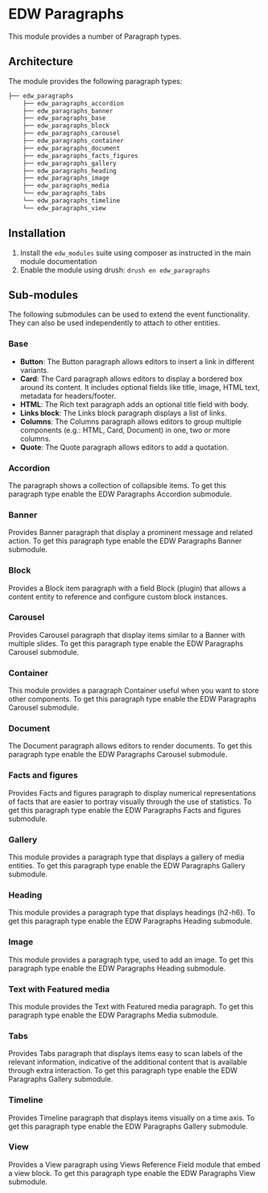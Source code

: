 EDW Paragraphs
=============================================

This module provides a number of Paragraph types.

## Architecture

The module provides the following paragraph types:

```php
├── edw_paragraphs
    ├── edw_paragraphs_accordion
    ├── edw_paragraphs_banner
    ├── edw_paragraphs_base
    ├── edw_paragraphs_block
    ├── edw_paragraphs_carousel
    ├── edw_paragraphs_container
    ├── edw_paragraphs_document
    ├── edw_paragraphs_facts_figures
    ├── edw_paragraphs_gallery
    ├── edw_paragraphs_heading
    ├── edw_paragraphs_image
    ├── edw_paragraphs_media
    └── edw_paragraphs_tabs
    └── edw_paragraphs_timeline
    └── edw_paragraphs_view
```

## Installation

1. Install the `edw_modules` suite using composer as instructed in the main module documentation
2. Enable the module using drush: `drush en edw_paragraphs`

## Sub-modules

The following submodules can be used to extend the event functionality. They can also be used independently to attach to
other entities.

### Base
- **Button**: The Button paragraph allows editors to insert a link in different
variants.
- **Card**: The Card paragraph allows editors to display a bordered box around
its content. It includes optional fields like title, image, HTML text, metadata
for headers/footer.
- **HTML**: The Rich text paragraph adds an optional title field with body.
- **Links block**: The Links block paragraph displays a list of links.
- **Columns**: The Columns paragraph allows editors to group multiple
components (e.g.: HTML, Card, Document) in one, two or more columns.
- **Quote**: The Quote paragraph allows editors to add a quotation.

### Accordion
The paragraph shows a collection of collapsible items. To get this paragraph
type enable the EDW Paragraphs Accordion submodule.

### Banner
Provides Banner paragraph that display a prominent message and related action.
To get this paragraph type enable the EDW Paragraphs Banner submodule.

### Block
Provides a Block item paragraph with a field Block (plugin) that allows a
content entity to reference and configure custom block instances.

### Carousel
Provides Carousel paragraph that display items similar to a Banner with
multiple slides. To get this paragraph type enable the EDW Paragraphs Carousel
submodule.

### Container
This module provides a paragraph Container useful when you want to store other 
components. To get this paragraph type enable the EDW Paragraphs Carousel
submodule.

### Document
The Document paragraph allows editors to render documents. To get this paragraph
type enable the EDW Paragraphs Carousel submodule.

### Facts and figures
Provides Facts and figures paragraph to display numerical representations of
facts that are easier to portray visually through the use of statistics. To get
this paragraph type enable the EDW Paragraphs Facts and figures submodule.

### Gallery
This module provides a paragraph type that displays a gallery of media entities.
To get this paragraph type enable the EDW Paragraphs Gallery submodule.

### Heading
This module provides a paragraph type that displays headings (h2-h6). To get
this paragraph type enable the EDW Paragraphs Heading submodule.

### Image
This module provides a paragraph type, used to add an image. To get this 
paragraph type enable the EDW Paragraphs Heading submodule.

### Text with Featured media
This module provides the Text with Featured media paragraph. To get this
paragraph type enable the EDW Paragraphs Media submodule.

### Tabs
Provides Tabs paragraph that displays items easy to scan labels of the relevant
information, indicative of the additional content that is available through
extra interaction. To get this paragraph type enable the EDW Paragraphs Gallery 
submodule.

### Timeline
Provides Timeline paragraph that displays items visually on a time axis. To get
this paragraph type enable the EDW Paragraphs Gallery submodule.

### View
Provides a View paragraph using Views Reference Field module that embed a view
block. To get this paragraph type enable the EDW Paragraphs View submodule.
